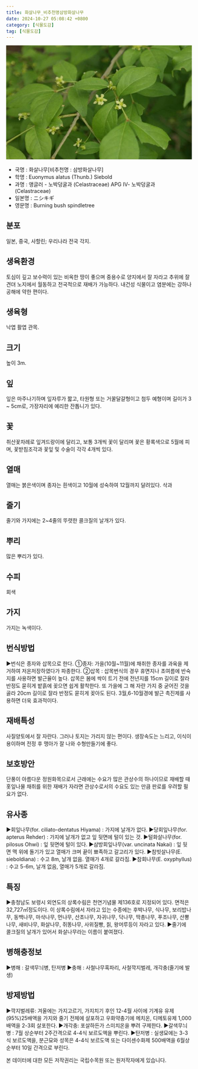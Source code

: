 ```yaml
---
title: 화살나무_비추천명삼방화살나무
date: 2024-10-27 05:08:42 +0800
category: [식물도감]
tag: [식물도감]
---
```




![화살나무[비추천명 : 삼방화살나무]](/assets/img/fileUpload/plants/basic/Celastraceae/Euonymus/2080/2080_20160811104636386files_th2.jpg)
- 국명 : 화살나무[비추천명 : 삼방화살나무]
- 학명 : Euonymus alatus (Thunb.) Siebold
- 과명 : 앵글러 - 노박덩굴과 (Celastraceae) APG Ⅳ- 노박덩굴과 (Celastraceae)
- 일본명 : ニシキギ
- 영문명 : Burning bush spindletree


## 분포
일본, 중국, 사할린; 우리나라 전국 각지.
## 생육환경
토심이 깊고 보수력이 있는 비옥한 땅이 좋으며 중용수로 양지에서 잘 자라고 추위에 잘 견뎌 노지에서 월동하고 전국적으로 재배가 가능하다. 내건성 식물이고 염분에는 강하나 공해에 약한 편이다.
## 생육형
낙엽 활엽 관목. 
## 크기
높이 3m.
## 잎
잎은 마주나기하며 잎자루가 짧고, 타원형 또는 거꿀달걀형이고 첨두 예형이며 길이가 3 ~ 5cm로, 가장자리에 예리한 잔톱니가 있다.
## 꽃
취산꽃차례로 잎겨드랑이에 달리고, 보통 3개씩 꽃이 달리며 꽃은 황록색으로 5월에 피며, 꽃받침조각과 꽃잎 및 수술이 각각 4개씩 있다.
## 열매
열매는 붉은색이며 종자는 흰색이고 10월에 성숙하여 12월까지 달려있다. 삭과
## 줄기
줄기와 가지에는 2~4줄의 뚜렷한 콜크질의 날개가 있다. 
## 뿌리
많은 뿌리가 있다.
## 수피
회색
## 가지
가지는 녹색이다.
## 번식방법
▶번식은 종자와 삽목으로 한다.
①종자: 가을(10월~11월)에 채취한 종자를 과육을 제거하여 저온저장하였다가 파종한다. 
②삽목 : 삽목번식의 경우 휴면지나 초여름에 반숙지를 사용하면 발근율이 높다. 삽목은 봄에 싹이 트기 전에 전년지를 15cm 길이로 잘라 반정도 묻히게 밭흙에 꽂으면 쉽게 활착한다. 또 가을에 그 해 자란 가지 중 굳어진 것을 골라 20cm 길이로 잘라 반정도 묻히게 꽂아도 된다. 3월,6-10월경에 발근 촉진제를 사용하면 더욱 효과적이다.
## 재배특성
사질양토에서 잘 자란다. 그러나 토지는 가리지 않는 편이다. 생장속도는 느리고, 이식이 용이하며 전정 후 맹아가 잘 나와 수형만들기에 좋다.
## 보호방안
단풍이 아름다운 정원화목으로서 근래에는 수요가 많은 관상수의 하나이므로 재배할 때 홋잎나물 채취를 위한 재배가 자라면 관상수로서의 수요도 있는 만큼 판로를 우려할 필요가 없다.
## 유사종
▶회잎나무(for. ciliato-dentatus Hiyama) : 가지에 날개가 없다. 
▶당회잎나무(for. apterus Rehder) : 가지에 날개가 없고 잎 뒷면에 털이 있는 것.
▶털화살나무(for. pilosus Ohwi) : 잎 뒷면에 털이 있다. 
▶삼방회잎나무(var. uncinata Nakai) : 잎 뒷면 맥 위에 돌기가 있고 열매가 크며 끝이 뾰족하고 갈고리가 있다. 
▶참빗살나무(E. sieboldiana) : 수고 8m, 날개 없음. 열매가 4개로 갈라짐.
▶참회나무(E. oxyphyllus) : 수고 5-6m, 날개 없음, 열매가 5개로 갈라짐.
## 특징
▶충청남도 보령시 외연도의 상록수림은 천연기념물 제136호로 지정되어 있다. 면적은 32,727㎡정도이다.  이 상록수림에서 자라고 있는 수종에는 후박나무, 식나무, 보리밥나무, 동백나무, 마삭나무, 먼나무, 산초나무, 자귀나무, 닥나무, 딱총나무, 푸조나무, 산뽕나무, 새비나무, 화살나무, 쥐똥나무, 사위질빵, 칡, 왕머루등이 자라고 있다.
▶줄기에 콜크질의 날개가 있어서 화살나무라는 이름이 붙여졌다.
## 병해충정보
▶병해 : 갈색무늬병, 탄저병
▶충해 : 사철나무혹파리, 사철깍지벌레, 개각충(줄기에 발생)
## 방제방법
▶깍지벌레류: 겨울에는 가지고르기, 가지치기 후인 12-4월 사이에 기계유 유제(95%)25배액을 가지와 줄기 전체에 살포하고 우화약충기에 메치온, 디메토유제 1,000배액을 2-3회 살포한다.
▶개각충: 포살하든가 스미치온을 뿌려 구제한다.
▶갈색무늬병 : 7월 상순부터 2주간격으로 4-4식 보르도액을 뿌린다.
▶탄저병 : 실생묘에는 3-3식 보르도액을, 분근묘와 성목은 4-4식 보르도액 또는 다이센수화제 500배액을 6월상순부터 10일 간격으로 부린다.






본 데이터에 대한 모든 저작권리는 국립수목원 또는 원저작자에게 있습니다.

